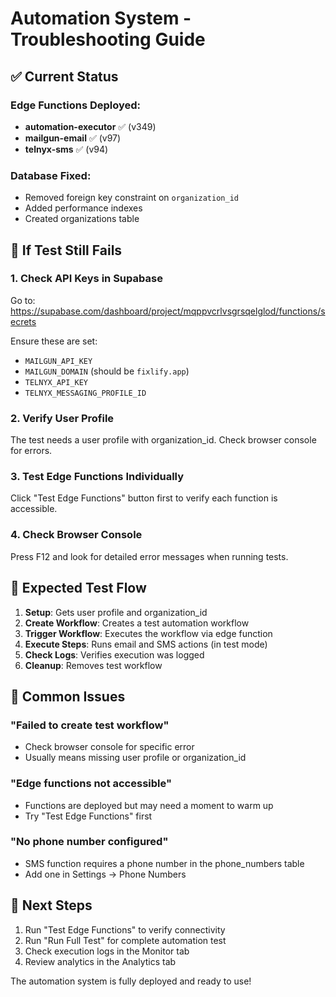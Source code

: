 # Automation System - Troubleshooting Guide

## ✅ Current Status

### Edge Functions Deployed:
- **automation-executor** ✅ (v349)
- **mailgun-email** ✅ (v97) 
- **telnyx-sms** ✅ (v94)

### Database Fixed:
- Removed foreign key constraint on `organization_id`
- Added performance indexes
- Created organizations table

## 🔧 If Test Still Fails

### 1. Check API Keys in Supabase
Go to: https://supabase.com/dashboard/project/mqppvcrlvsgrsqelglod/functions/secrets

Ensure these are set:
- `MAILGUN_API_KEY`
- `MAILGUN_DOMAIN` (should be `fixlify.app`)
- `TELNYX_API_KEY`
- `TELNYX_MESSAGING_PROFILE_ID`

### 2. Verify User Profile
The test needs a user profile with organization_id. Check browser console for errors.

### 3. Test Edge Functions Individually
Click "Test Edge Functions" button first to verify each function is accessible.

### 4. Check Browser Console
Press F12 and look for detailed error messages when running tests.

## 🚀 Expected Test Flow

1. **Setup**: Gets user profile and organization_id
2. **Create Workflow**: Creates a test automation workflow
3. **Trigger Workflow**: Executes the workflow via edge function
4. **Execute Steps**: Runs email and SMS actions (in test mode)
5. **Check Logs**: Verifies execution was logged
6. **Cleanup**: Removes test workflow

## 📝 Common Issues

### "Failed to create test workflow"
- Check browser console for specific error
- Usually means missing user profile or organization_id

### "Edge functions not accessible"
- Functions are deployed but may need a moment to warm up
- Try "Test Edge Functions" first

### "No phone number configured"
- SMS function requires a phone number in the phone_numbers table
- Add one in Settings → Phone Numbers

## 🎯 Next Steps

1. Run "Test Edge Functions" to verify connectivity
2. Run "Run Full Test" for complete automation test
3. Check execution logs in the Monitor tab
4. Review analytics in the Analytics tab

The automation system is fully deployed and ready to use!